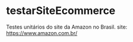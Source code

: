 # testarSiteEcommerce
Testes unitários do site da Amazon no Brasil.
site: https://www.amazon.com.br/

